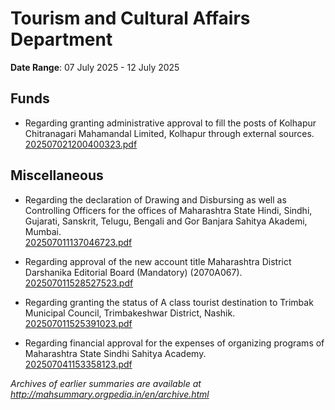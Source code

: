 # Tourism and Cultural Affairs Department

**Date Range**: 07 July 2025 - 12 July 2025


## Funds
- Regarding granting administrative approval to fill the posts of Kolhapur Chitranagari Mahamandal Limited, Kolhapur through external sources.\
  [202507021200400323.pdf](https://gr.maharashtra.gov.in/Site/Upload/Government%20Resolutions/English/202507021200400323.pdf)

## Miscellaneous
- Regarding the declaration of Drawing and Disbursing as well as Controlling Officers for the offices of Maharashtra State Hindi, Sindhi, Gujarati, Sanskrit, Telugu, Bengali and Gor Banjara Sahitya Akademi, Mumbai.\
  [202507011137046723.pdf](https://gr.maharashtra.gov.in/Site/Upload/Government%20Resolutions/English/202507011137046723.pdf)

- Regarding approval of the new account title Maharashtra District Darshanika Editorial Board (Mandatory) (2070A067).\
  [202507011528527523.pdf](https://gr.maharashtra.gov.in/Site/Upload/Government%20Resolutions/English/202507011528527523.pdf)

- Regarding granting the status of A class tourist destination to Trimbak Municipal Council, Trimbakeshwar District, Nashik.\
  [202507011525391023.pdf](https://gr.maharashtra.gov.in/Site/Upload/Government%20Resolutions/English/202507011525391023.pdf)

- Regarding financial approval for the expenses of organizing programs of Maharashtra State Sindhi Sahitya Academy.\
  [202507041153358123.pdf](https://gr.maharashtra.gov.in/Site/Upload/Government%20Resolutions/English/202507041153358123.pdf)


*Archives of earlier summaries are available at http://mahsummary.orgpedia.in/en/archive.html*